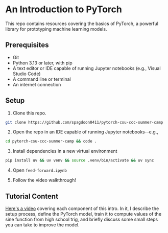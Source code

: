 # An Introduction to PyTorch

This repo contains resources covering the basics of PyTorch, a powerful library for prototyping machine learning models. 

## Prerequisites

- Git
- Python 3.13 or later, with pip
- A text editor or IDE capable of running Jupyter notebooks (e.g., Visual Studio Code)
- A command line or terminal
- An internet connection

## Setup

1. Clone this repo. 
  
  ```bash
  git clone https://github.com/spagdoon0411/pytorch-csu-ccc-summer-camp 
  ```

2. Open the repo in an IDE capable of running Jupyter notebooks--e.g.,

  ```bash
  cd pytorch-csu-ccc-summer-camp && code . 
  ```

3. Install dependencies in a new virtual environment
  
  ```bash
  pip install uv && uv venv && source .venv/bin/activate && uv sync
  ```

4. Open `feed-forward.ipynb`

5. Follow the video walkthrough!

## Tutorial Content

[Here's a video](https://drive.google.com/file/d/1grhOxhigmA2fmZEpGy6y-5ZWWF1mBxFV/view?usp=sharing) covering each component of this intro. In it, I describe the setup process, define the PyTorch model, train it to compute values of the sine function from high school trig, and briefly discuss some small steps you can take to improve the model.
